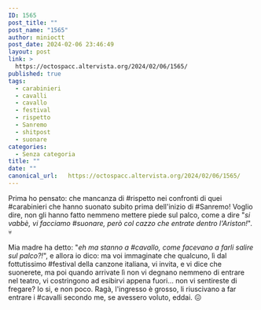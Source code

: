 ```yaml
---
ID: 1565
post_title: ""
post_name: "1565"
author: minioctt
post_date: 2024-02-06 23:46:49
layout: post
link: >
  https://octospacc.altervista.org/2024/02/06/1565/
published: true
tags:
  - carabinieri
  - cavalli
  - cavallo
  - festival
  - rispetto
  - Sanremo
  - shitpost
  - suonare
categories:
  - Senza categoria
title: ""
date: ""
canonical_url:   https://octospacc.altervista.org/2024/02/06/1565/
---
```

<!-- wp:paragraph -->
<p>Prima ho pensato: che mancanza di #rispetto nei confronti di quei #carabinieri che hanno suonato subito prima dell'inizio di #Sanremo! Voglio dire, non gli hanno fatto nemmeno mettere piede sul palco, come a dire "<em>si vabbè, vi facciamo #suonare, però col cazzo che entrate dentro l'Ariston!</em>". 💀️</p>
<!-- /wp:paragraph -->

<!-- wp:paragraph -->
<p>Mia madre ha detto: "<em>eh ma stanno a #cavallo, come facevano a farli salire sul palco?!</em>", e allora io dico: ma voi immaginate che qualcuno, lì dal fottutissimo #festival della canzone italiana, vi invita, e vi dice che suonerete, ma poi quando arrivate lì non vi degnano nemmeno di entrare nel teatro, vi costringono ad esibirvi appena fuori... non vi sentireste di fregare? Io si, e non poco. Ragà, l'ingresso è grosso, li riuscivano a far entrare i #cavalli secondo me, se avessero voluto, eddai. 😖️</p>
<!-- /wp:paragraph -->
